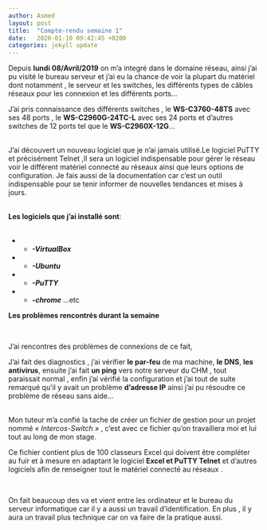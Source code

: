 ```yaml
---
author: Asmed
layout: post
title:  "Compte-rendu semaine 1"
date:   2020-01-10 09:42:45 +0200
categories: jekyll update
---
```



Depuis **lundi 08/Avril/2019** on m’a integré dans le domaine réseau, ainsi j’ai pu visité le bureau serveur et j’ai eu la chance de voir la plupart du matériel dont notamment , le serveur et les switches, les différents types de câbles réseaux pour les connexion  et les différents ports… 
<br/> 
 


J’ai pris connaissance des différents switches , le **WS-C3760-48TS** avec ses 48 ports , le **WS-C2960G-24TC-L**  avec ses 24 ports et d’autres switches de 12 ports tel que le **WS-C2960X-12G**…  
<br/> 

J’ai découvert un nouveau logiciel que je n’ai jamais utilisé.Le logiciel PuTTY et précisément Telnet ,Il sera un logiciel indispensable pour gérer  le réseau voir le différent matériel connecté au réseaux ainsi que leurs options de configuration.
Je fais aussi de la documentation car c’est un outil indispensable pour   se tenir informer de nouvelles tendances et mises à jours.  
<br/> 
  

**Les logiciels que j’ai installé sont**:  
<br/> 
* - ***-VirtualBox***
* - ***-Ubuntu***
* - ***-PuTTY***
* - ***-chrome*** ...etc  


**Les problèmes rencontrés durant la semaine**      

<br/> 
  
J’ai rencontres des problèmes de connexions de ce fait,

J’ai fait des diagnostics , j’ai vérifier **le par-feu** de ma machine, **le DNS**, **les antivirus**, ensuite j’ai fait **un ping** vers notre serveur du CHM , tout paraissait normal , enfin j’ai vérifié la configuration et j’ai tout de suite remarqué qu’il y avait un problème  **d’adresse IP** ainsi j’ai pu résoudre ce problème de réseau sans aide...  
<br/> 

Mon tuteur m’a confié la tache de créer un fichier de gestion  pour un projet nommé *« Intercos-Switch »* , c’est avec ce fichier qu’on travaillera moi et lui tout au long de mon stage.  

Ce fichier contient plus de 100 classeurs Excel qui doivent être compléter au fuir et à mesure en adaptant le logiciel **Excel et PuTTY Telnet** et d’autres logiciels afin de renseigner tout le matériel connecté au réseaux  .  

<br/> 

On fait beaucoup des va et vient entre les ordinateur et le bureau du serveur informatique car il y a aussi un travail d’identification. En plus , il y aura un travail plus technique car on va faire de la pratique aussi.  


[jekyll-docs]: http://jekyllrb.com/docs/home
[jekyll-gh]:   https://github.com/jekyll/jekyll
[jekyll-talk]: https://talk.jekyllrb.com/
